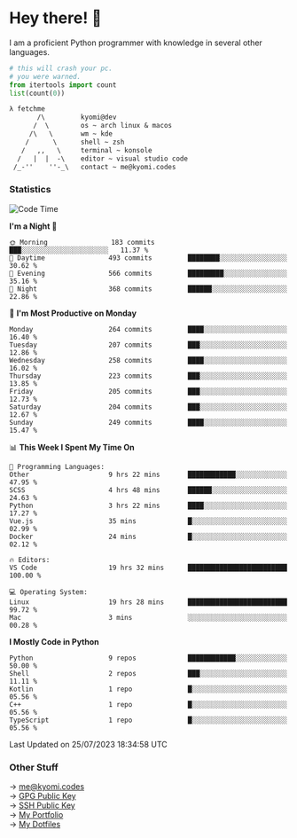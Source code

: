 # Hey there! 👋

I am a proficient Python programmer with knowledge in several other languages.

```py
# this will crash your pc.
# you were warned.
from itertools import count
list(count(0))
```

```txt
λ fetchme
       /\         kyomi@dev
      /  \        os ~ arch linux & macos
     /\   \       wm ~ kde
    /      \      shell ~ zsh
   /   ,,   \     terminal ~ konsole
  /   |  |  -\    editor ~ visual studio code
 /_-''    ''-_\   contact ~ me@kyomi.codes
```

### Statistics
<!--START_SECTION:waka-->
![Code Time](http://img.shields.io/badge/Code%20Time-272%20hrs%2031%20mins-blue)

**I'm a Night 🦉** 

```text
🌞 Morning                183 commits         ███░░░░░░░░░░░░░░░░░░░░░░   11.37 % 
🌆 Daytime                493 commits         ████████░░░░░░░░░░░░░░░░░   30.62 % 
🌃 Evening                566 commits         █████████░░░░░░░░░░░░░░░░   35.16 % 
🌙 Night                  368 commits         ██████░░░░░░░░░░░░░░░░░░░   22.86 % 
```
📅 **I'm Most Productive on Monday** 

```text
Monday                   264 commits         ████░░░░░░░░░░░░░░░░░░░░░   16.40 % 
Tuesday                  207 commits         ███░░░░░░░░░░░░░░░░░░░░░░   12.86 % 
Wednesday                258 commits         ████░░░░░░░░░░░░░░░░░░░░░   16.02 % 
Thursday                 223 commits         ███░░░░░░░░░░░░░░░░░░░░░░   13.85 % 
Friday                   205 commits         ███░░░░░░░░░░░░░░░░░░░░░░   12.73 % 
Saturday                 204 commits         ███░░░░░░░░░░░░░░░░░░░░░░   12.67 % 
Sunday                   249 commits         ████░░░░░░░░░░░░░░░░░░░░░   15.47 % 
```


📊 **This Week I Spent My Time On** 

```text
💬 Programming Languages: 
Other                    9 hrs 22 mins       ████████████░░░░░░░░░░░░░   47.95 % 
SCSS                     4 hrs 48 mins       ██████░░░░░░░░░░░░░░░░░░░   24.63 % 
Python                   3 hrs 22 mins       ████░░░░░░░░░░░░░░░░░░░░░   17.27 % 
Vue.js                   35 mins             █░░░░░░░░░░░░░░░░░░░░░░░░   02.99 % 
Docker                   24 mins             █░░░░░░░░░░░░░░░░░░░░░░░░   02.12 % 

🔥 Editors: 
VS Code                  19 hrs 32 mins      █████████████████████████   100.00 % 

💻 Operating System: 
Linux                    19 hrs 28 mins      █████████████████████████   99.72 % 
Mac                      3 mins              ░░░░░░░░░░░░░░░░░░░░░░░░░   00.28 % 
```

**I Mostly Code in Python** 

```text
Python                   9 repos             ████████████░░░░░░░░░░░░░   50.00 % 
Shell                    2 repos             ███░░░░░░░░░░░░░░░░░░░░░░   11.11 % 
Kotlin                   1 repo              █░░░░░░░░░░░░░░░░░░░░░░░░   05.56 % 
C++                      1 repo              █░░░░░░░░░░░░░░░░░░░░░░░░   05.56 % 
TypeScript               1 repo              █░░░░░░░░░░░░░░░░░░░░░░░░   05.56 % 
```




 Last Updated on 25/07/2023 18:34:58 UTC
<!--END_SECTION:waka-->

### Other Stuff

→ [me@kyomi.codes](mailto:me@kyomi.codes)\
→ [GPG Public Key](https://github.com/bitterteriyaki.gpg)\
→ [SSH Public Key](https://github.com/bitterteriyaki.keys)\
→ [My Portfolio](https://kyomi.codes)\
→ [My Dotfiles](https://github.com/bitterteriyaki/dotfiles)
